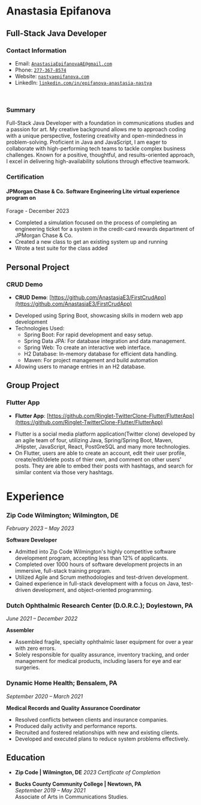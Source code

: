 <script src="http://code.jquery.com/jquery-1.4.2.min.js"></script> <script> var x = document.getElementsByClassName("site-footer-credits"); setTimeout(() => { x[0].remove(); }, 10); </script>

<div class="header-bar"></div>
 <link rel="stylesheet" type="text/css" media="all" href="./style.css" />

<meta property="og:title" content="Anastasia-Epifanova-Public-Portfolio"/>

# Anastasia Epifanova 

## Full-Stack Java Developer

### Contact Information

* Email: [`AnastasiaEpifanovaAE@gmail.com`](AnastasiaEpifanovaAE@gmail.com)
* Phone: [`277-367-8574`](tel:+1-267-367-8574)
* Website: [`nastyaepifanova.com`](http://nastyaepifanova.com)
* LinkedIn: [`linkedin.com/in/epifanova-anastasia-nastya`](https://www.linkedin.com/in/epifanova-anastasia-nastya)

<br> 

### Summary

Full-Stack Java Developer with a foundation in communications studies and a passion for art. My creative background allows me to approach coding with a unique perspective, fostering creativity and open-mindedness in problem-solving. Proficient in Java and JavaScript, I am eager to collaborate with high-performing tech teams to tackle complex business challenges. Known for a positive, thoughtful, and results-oriented approach, I excel in delivering high-availability solutions through effective teamwork.

### Certification

#### JPMorgan Chase & Co. Software Engineering Lite virtual experience program on
Forage - December 2023
* Completed a simulation focused on the process of completing an engineering
 ticket for a system in the credit-card rewards department of JPMorgan Chase &
 Co.
* Created a new class to get an existing system up and running 
* Wrote a test suite for the class added


## Personal Project

### CRUD Demo

- **CRUD Demo**: [https://github.com/AnastasiaE3/FirstCrudApp](https://github.com/AnastasiaE3/FirstCrudApp) 
* Developed using Spring Boot, showcasing skills in modern web app development
* Technologies Used:
  * Spring Boot: For rapid development and easy setup.
  * Spring Data JPA: For database integration and data management.
  * Spring Web: To create an interactive web interface.
  * H2 Database: In-memory database for efficient data handling.
  * Maven: For project management and build automation
* Allowing users to manage entries in an H2 database.

## Group Project

### Flutter App

- **Flutter App**: [https://github.com/Ringlet-TwitterClone-Flutter/FlutterApp](https://github.com/Ringlet-TwitterClone-Flutter/FlutterApp)
* Flutter is a social media platform application(Twitter clone) developed by an agile team of four, utilizing Java, Spring/Spring Boot, Maven, JHipster, JavaScript, React, PostGreSQL and many more technologies.
* On Flutter, users are able to create an account, edit their user profile, create/edit/delete posts of thier own, and comment on other users' posts. They are able to embed their posts with hashtags, and search for similar content via those very hashtags.

# Experience
### Zip Code Wilmington; Wilmington, DE 
*February 2023 – May 2023*

**Software Developer**
- Admitted into Zip Code Wilmington's highly competitive software development program, accepting less than 12% of applicants.
- Completed over 1000 hours of software development projects in an immersive, full-stack training program.
- Utilized Agile and Scrum methodologies and test-driven development.
- Gained experience in full-stack development with a focus on Java, test-driven development, and object-oriented programming.

### Dutch Ophthalmic Research Center (D.O.R.C.); Doylestown, PA 
*June 2021 – December 2022*

**Assembler**
- Assembled fragile, specialty ophthalmic laser equipment for over a year with zero errors.
- Solely responsible for quality assurance, inventory tracking, and order management for medical products, including lasers for eye and ear surgeries.

### Dynamic Home Health; Bensalem, PA 
*September 2020 – March 2021*

**Medical Records and Quality Assurance Coordinator**
- Resolved conflicts between clients and insurance companies.
- Produced daily activity and performance reports.
- Recruited and fostered relationships with new and existing clients.
- Developed and executed plans to reduce system problems effectively.

## Education
- **Zip Code | Wilmington, DE**
 *2023 Certificate of Completion*

- **Bucks County Community College | Newtown, PA**  
  *September 2019 – May 2021*  
  Associate of Arts in Communications Studies.



